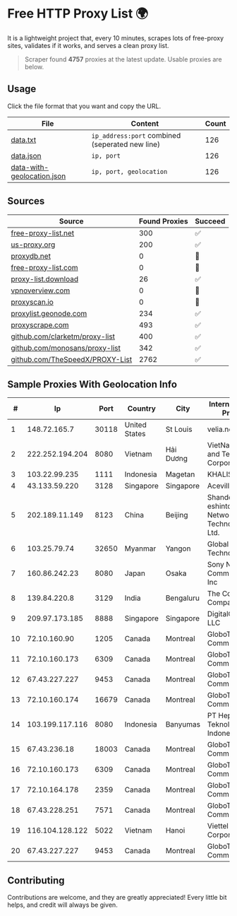 
# Free HTTP Proxy List 🌍

It is a lightweight project that, every 10 minutes, scrapes lots of free-proxy sites, validates if it works, and serves a clean proxy list.


> Scraper found **4757** proxies at the latest update. Usable proxies are below.

## Usage

Click the file format that you want and copy the URL.


|File|Content|Count|
|----|-------|-----|
|[data.txt](https://raw.githubusercontent.com/themiralay/Proxy-List-World/master/data.txt)|`ip_address:port` combined (seperated new line)|126|
|[data.json](https://raw.githubusercontent.com/themiralay/Proxy-List-World/master/data.json)|`ip, port`|126|
|[data-with-geolocation.json](https://raw.githubusercontent.com/themiralay/Proxy-List-World/master/data-with-geolocation.json)|`ip, port, geolocation`|126|

## Sources

|Source|Found Proxies|Succeed|
|------|-------------|-------|
|[free-proxy-list.net](https://free-proxy-list.net)|300|✅|
|[us-proxy.org](https://www.us-proxy.org)|200|✅|
|[proxydb.net](http://proxydb.net)|0|🚫|
|[free-proxy-list.com](https://free-proxy-list.com/?page=&port=&type%5B%5D=http&type%5B%5D=https&up_time=0&search=Search)|0|🚫|
|[proxy-list.download](https://www.proxy-list.download/HTTP)|26|✅|
|[vpnoverview.com](https://vpnoverview.com/privacy/anonymous-browsing/free-proxy-servers)|0|🚫|
|[proxyscan.io](https://www.proxyscan.io)|0|🚫|
|[proxylist.geonode.com](https://proxylist.geonode.com/api/proxy-list?limit=300&page=1&sort_by=lastChecked&sort_type=desc&protocols=http,https)|234|✅|
|[proxyscrape.com](https://api.proxyscrape.com/v2/?request=displayproxies&protocol=http&timeout=10000&country=all&ssl=all&anonymity=all)|493|✅|
|[github.com/clarketm/proxy-list](https://raw.githubusercontent.com/clarketm/proxy-list/master/proxy-list-raw.txt)|400|✅|
|[github.com/monosans/proxy-list](https://raw.githubusercontent.com/monosans/proxy-list/main/proxies/http.txt)|342|✅|
|[github.com/TheSpeedX/PROXY-List](https://raw.githubusercontent.com/TheSpeedX/PROXY-List/master/http.txt)|2762|✅|


## Sample Proxies With Geolocation Info

|#|Ip|Port|Country|City|Internet Service Provider|
|-|--|----|-------|----|-------------------------|
|1|148.72.165.7|30118|United States|St Louis|velia.net|
|2|222.252.194.204|8080|Vietnam|Hải Dương|VietNam Post and Telecom Corporation|
|3|103.22.99.235|1111|Indonesia|Magetan|KHALISTAGROUP|
|4|43.133.59.220|3128|Singapore|Singapore|Aceville Pte.ltd|
|5|202.189.11.149|8123|China|Beijing|Shandong eshinton Network Technology Co., Ltd.|
|6|103.25.79.74|32650|Myanmar|Yangon|Global Technology Co|
|7|160.86.242.23|8080|Japan|Osaka|Sony Network Communications Inc|
|8|139.84.220.8|3129|India|Bengaluru|The Constant Company, LLC|
|9|209.97.173.185|8888|Singapore|Singapore|DigitalOcean, LLC|
|10|72.10.160.90|1205|Canada|Montreal|GloboTech Communications|
|11|72.10.160.173|6309|Canada|Montreal|GloboTech Communications|
|12|67.43.227.227|9453|Canada|Montreal|GloboTech Communications|
|13|72.10.160.174|16679|Canada|Montreal|GloboTech Communications|
|14|103.199.117.116|8080|Indonesia|Banyumas|PT Hepra Teknologi Indonesia|
|15|67.43.236.18|18003|Canada|Montreal|GloboTech Communications|
|16|72.10.160.173|6309|Canada|Montreal|GloboTech Communications|
|17|72.10.164.178|2359|Canada|Montreal|GloboTech Communications|
|18|67.43.228.251|7571|Canada|Montreal|GloboTech Communications|
|19|116.104.128.122|5022|Vietnam|Hanoi|Viettel Corporation|
|20|67.43.227.227|9453|Canada|Montreal|GloboTech Communications|



## Contributing

Contributions are welcome, and they are greatly appreciated! Every
little bit helps, and credit will always be given.

